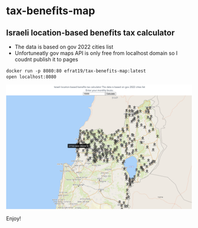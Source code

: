 # tax-benefits-map
## Israeli location-based benefits tax calculator

- The data is based on gov 2022 cities list
- Unfortuneatly gov maps API is only free from localhost domain so I coudnt publish it to pages

```console
docker run -p 8080:80 efrat19/tax-benefits-map:latest
open localhost:8080
```
![demo](./demo.png)


Enjoy!